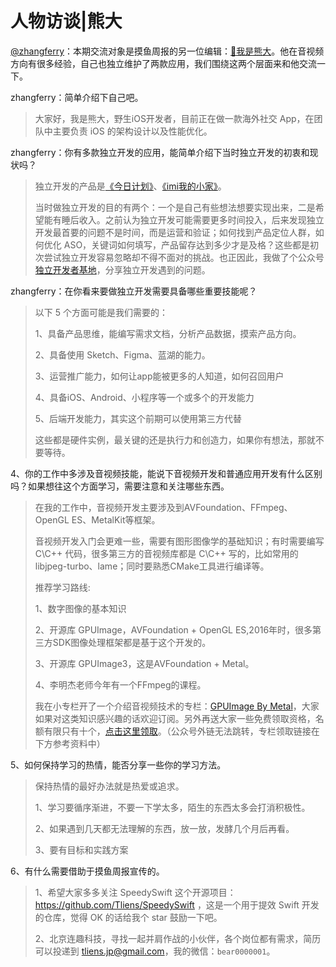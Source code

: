 # 人物访谈|熊大

[@zhangferry](https://zhangferry.com)：本期交流对象是摸鱼周报的另一位编辑：[🐻我是熊大](https://juejin.cn/user/1151943916921885/posts)。他在音视频方向有很多经验，自己也独立维护了两款应用，我们围绕这两个层面来和他交流一下。

zhangferry：简单介绍下自己吧。

> 大家好，我是熊大，野生iOS开发者，目前正在做一款海外社交 App，在团队中主要负责 iOS 的架构设计以及性能优化。

zhangferry：你有多款独立开发的应用，能简单介绍下当时独立开发的初衷和现状吗？

> 独立开发的产品是[《今日计划》](https://apps.apple.com/cn/app/id1505020317)、[《imi我的小家》](https://apps.apple.com/cn/app/id1543829703)。
>
> 当时做独立开发的目的有两个：一个是自己有些想法想要实现出来，二是希望能有睡后收入。之前认为独立开发可能需要更多时间投入，后来发现独立开发最首要的问题不是时间，而是运营和验证；如何找到产品定位人群，如何优化 ASO，关键词如何填写，产品留存达到多少才是及格？这些都是初次尝试独立开发容易忽略却不得不面对的挑战。也正因此，我做了个公众号[独立开发者基地](https://mp.weixin.qq.com/mp/profile_ext?action=home&__biz=Mzg4OTU1Njk1MQ==&scene=124#wechat_redirect)，分享独立开发遇到的问题。

zhangferry：在你看来要做独立开发需要具备哪些重要技能呢？

> 以下 5 个方面可能是我们需要的：
>
> 1、具备产品思维，能编写需求文档，分析产品数据，摸索产品方向。
>
> 2、具备使用 Sketch、Figma、蓝湖的能力。
>
> 3、运营推广能力，如何让app能被更多的人知道，如何召回用户
>
> 4、具备iOS、Android、小程序等一个或多个的开发能力
>
> 5、后端开发能力，其实这个前期可以使用第三方代替
>
> 这些都是硬件实例，最关键的还是执行力和创造力，如果你有想法，那就不要等待。

4、你的工作中多涉及音视频技能，能说下音视频开发和普通应用开发有什么区别吗？如果想往这个方面学习，需要注意和关注哪些东西。

> 在我的工作中，音视频开发主要涉及到AVFoundation、FFmpeg、OpenGL ES、MetalKit等框架。
>
> 音视频开发入门会更难一些，需要有图形图像学的基础知识；有时需要编写 C\C++ 代码，很多第三方的音视频库都是 C\C++ 写的，比如常用的 libjpeg-turbo、lame；同时要熟悉CMake工具进行编译等。
>
> 推荐学习路线:
>
> 1、数字图像的基本知识
>
> 2、开源库 GPUImage，AVFoundation + OpenGL ES,2016年时，很多第三方SDK图像处理框架都是基于这个开发的。
>
> 3、开源库 GPUImage3，这是AVFoundation + Metal。
>
> 4、李明杰老师今年有一个FFmpeg的课程。
>
> 我在小专栏开了一个介绍音视频技术的专栏：[GPUImage By Metal](https://xiaozhuanlan.com/GPUImage "GPUImage By Metal")，大家如果对这类知识感兴趣的话欢迎订阅。另外再送大家一些免费领取资格，名额有限只有十个，[点击这里领取](https://xiaozhuanlan.com/GPUImage/present/42a8fba462217d3717c54d707db55ae7b49d86ce "GPUImage By Metal 专栏领取链接")。（公众号外链无法跳转，专栏领取链接在下方参考资料中）

5、如何保持学习的热情，能否分享一些你的学习方法。

> 保持热情的最好办法就是热爱或追求。
>
> 1、学习要循序渐进，不要一下学太多，陌生的东西太多会打消积极性。
>
> 2、如果遇到几天都无法理解的东西，放一放，发酵几个月后再看。
>
> 3、要有目标和实践方案

6、有什么需要借助于摸鱼周报宣传的。

> 1、希望大家多多关注 SpeedySwift 这个开源项目：https://github.com/Tliens/SpeedySwift ，这是一个用于提效 Swift 开发的仓库，觉得 OK 的话给我个 star 鼓励一下吧。
>
> 2、北京连趣科技，寻找一起并肩作战的小伙伴，各个岗位都有需求，简历可以投递到 tliens.jp@gmail.com，我的微信：`bear0000001`。